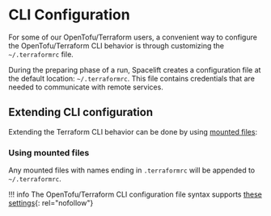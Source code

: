 # CLI Configuration

For some of our OpenTofu/Terraform users, a convenient way to configure the OpenTofu/Terraform CLI behavior is through customizing the `~/.terraformrc` file.

During the preparing phase of a run, Spacelift creates a configuration file at the default location: `~/.terraformrc`. This file contains credentials that are needed to communicate with remote services.

## Extending CLI configuration

Extending the Terraform CLI behavior can be done by using [mounted files](../../concepts/configuration/environment.md#mounted-files):

### Using mounted files

Any mounted files with names ending in `.terraformrc` will be appended to `~/.terraformrc`.

!!! info
    The OpenTofu/Terraform CLI configuration file syntax supports [these settings](https://opentofu.org/docs/cli/config/config-file/#available-settings){: rel="nofollow"}
